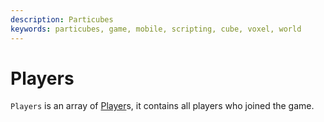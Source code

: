 ```yaml
---
description: Particubes
keywords: particubes, game, mobile, scripting, cube, voxel, world
---
```


# Players

`Players` is an array of [Player](/reference/Player)s, it contains all players who joined the game.